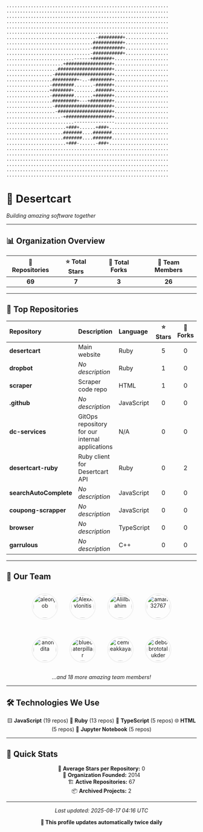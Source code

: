 ```
............................................................
............................................................
............................................................
............................................................
............................................................
............................................................
.................................-#########+................
................................###########+................
...............................-###########+................
...............................-###########+................
.........................------+#######+....................
.....................+#################+....................
...................####################+....................
.................-#####################+....................
.................#########+-..-########+....................
................-########.......-######+....................
................+#######+........######+....................
................-########.......+######+....................
.................#########+---+########+....................
.................-#####################+....................
..................-####################+....................
....................-+#################+....................
.........................---------------....................
......................+###+......+###+......................
.....................#######....#######.....................
.....................#######....#######.....................
......................+###-......-###+......................
............................................................
............................................................
............................................................
............................................................
............................................................
............................................................
```

# 🏢 Desertcart

*Building amazing software together*

---

## 📊 Organization Overview


<div align="center">

| 📁 Repositories | ⭐ Total Stars | 🍴 Total Forks | 👥 Team Members |
|:---------------:|:--------------:|:---------------:|:---------------:|
| **69** | **7** | **3** | **26** |

</div>

---

## 🚀 Top Repositories

| Repository | Description | Language | ⭐ Stars | 🍴 Forks |
|:-----------|:------------|:---------|:--------:|:--------:|
| **desertcart** | Main website | Ruby | 5 | 0 |
| **dropbot** | *No description* | Ruby | 1 | 0 |
| **scraper** | Scraper code repo | HTML | 1 | 0 |
| **.github** | *No description* | JavaScript | 0 | 0 |
| **dc-services** | GitOps repository for our internal applications | N/A | 0 | 0 |
| **desertcart-ruby** | Ruby client for Desertcart API | Ruby | 0 | 2 |
| **searchAutoComplete** | *No description* | JavaScript | 0 | 0 |
| **coupong-scrapper** | *No description* | JavaScript | 0 | 0 |
| **browser** | *No description* | TypeScript | 0 | 0 |
| **garrulous** | *No description* | C++ | 0 | 0 |


---

## 👥 Our Team

<div align="center">

<a href="https://github.com/aleonjob"><img src="https://avatars.githubusercontent.com/u/5637374?v=4" width="60" height="60" alt="aleonjob" style="border-radius: 50%; margin: 15px; padding: 3px; border: 2px solid #f0f0f0;"></a><a href="https://github.com/AlexAvlonitis"><img src="https://avatars.githubusercontent.com/u/8425834?v=4" width="60" height="60" alt="AlexAvlonitis" style="border-radius: 50%; margin: 15px; padding: 3px; border: 2px solid #f0f0f0;"></a><a href="https://github.com/AliiIbrahim"><img src="https://avatars.githubusercontent.com/u/184735758?v=4" width="60" height="60" alt="AliiIbrahim" style="border-radius: 50%; margin: 15px; padding: 3px; border: 2px solid #f0f0f0;"></a><a href="https://github.com/aman32767"><img src="https://avatars.githubusercontent.com/u/52220597?v=4" width="60" height="60" alt="aman32767" style="border-radius: 50%; margin: 15px; padding: 3px; border: 2px solid #f0f0f0;"></a>

<a href="https://github.com/anondita"><img src="https://avatars.githubusercontent.com/u/43874191?v=4" width="60" height="60" alt="anondita" style="border-radius: 50%; margin: 15px; padding: 3px; border: 2px solid #f0f0f0;"></a><a href="https://github.com/bluecaterpillar"><img src="https://avatars.githubusercontent.com/u/22029842?v=4" width="60" height="60" alt="bluecaterpillar" style="border-radius: 50%; margin: 15px; padding: 3px; border: 2px solid #f0f0f0;"></a><a href="https://github.com/cemreakkaya"><img src="https://avatars.githubusercontent.com/u/208569280?v=4" width="60" height="60" alt="cemreakkaya" style="border-radius: 50%; margin: 15px; padding: 3px; border: 2px solid #f0f0f0;"></a><a href="https://github.com/debobrototalukder"><img src="https://avatars.githubusercontent.com/u/49939039?v=4" width="60" height="60" alt="debobrototalukder" style="border-radius: 50%; margin: 15px; padding: 3px; border: 2px solid #f0f0f0;"></a>

*...and 18 more amazing team members!*

</div>

---

## 🛠️ Technologies We Use

<div align="center">

🟨 **JavaScript** (19 repos)  💎 **Ruby** (13 repos)  🔷 **TypeScript** (5 repos)  🌐 **HTML** (5 repos)  📝 **Jupyter Notebook** (5 repos)  

</div>

---

## 📅 Quick Stats


<div align="center">

🎯 **Average Stars per Repository:** 0  
📅 **Organization Founded:** 2014  
🏗️ **Active Repositories:** 67  
📦 **Archived Projects:** 2

</div>

---

<div align="center">

*Last updated: 2025-08-17 04:16 UTC*

**🤖 This profile updates automatically twice daily**

</div>